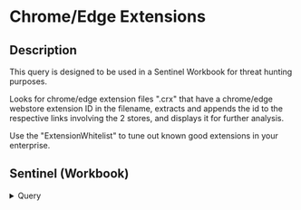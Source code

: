 # Chrome/Edge Extensions

## Description

This query is designed to be used in a Sentinel Workbook for threat hunting purposes. 

Looks for chrome/edge extension files ".crx" that have a chrome/edge webstore extension ID in the filename, extracts and appends the id to the respective links involving the 2 stores, and displays it for further analysis.

Use the "ExtensionWhitelist" to tune out known good extensions in your enterprise.

## Sentinel (Workbook)
<details>
<summary> Query </summary>
<br>
  
``` KQL
// Unusual .crx (Chrome Extension) files with ID's
let ExtensionWhitelist = dynamic([
    "ghbmnnjooekpmoecnnnilnnbdlolhkhi", // Google Docs Offline
    "blpcfgokakmgnkcojhhkbfbldkacnbeo", // Youtube
    "gamjhjfeblghkihfjdpmbpajhlpmobbp", // Microsoft S/MIME
    "ljglajjnnkapghbckkcmodicjhacbfhk", // Microsoft Power Automate
    "kagpabjoboikccfdghpdlaaopmgpgfdc", // Microsoft Power Automate
    "aohghmighlieiainnegkcijnfilokake", // Google Docs
    "aapocclcgogkmnckokdopfmhonfmgoek", // Google Slides
    "felcaaldnbdncclmgdcncolpebgiejap" // Google Sheets
]);
DeviceFileEvents
| where ActionType != "FileDeleted"
| where FileName endswith ".crx"
| extend PotentialExtensionID = tolower(extract(@"^([A-Za-z]{32})_", 1, FileName))
| where PotentialExtensionID !in (ExtensionWhitelist) and isnotempty(PotentialExtensionID)
| extend PotentialChromeExtensionLink = iff(isnotempty(PotentialExtensionID), strcat("https://chromewebstore.google.com/detail/", PotentialExtensionID), "N/A")
| extend PotentialEdgeExtensionLink = iff(isnotempty(PotentialExtensionID), strcat("https://microsoftedge.microsoft.com/addons/detail/", PotentialExtensionID), "N/A")
| summarize
    DeviceCount = dcount(DeviceName),
    Devices = makeset(DeviceName),
    FolderPaths = makeset(FolderPath),
    Hashes = makeset(SHA1),
    FileNames = makeset(FileName)
by PotentialExtensionID, PotentialChromeExtensionLink, PotentialEdgeExtensionLink
```

</details>

